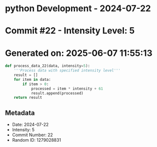 ﻿# python Development - 2024-07-22
# Commit #22 - Intensity Level: 5
# Generated on: 2025-06-07 11:55:13
```python
def process_data_22(data, intensity=5):
    '''Process data with specified intensity level'''
    result = []
    for item in data:
        if item > 0:
            processed = item * intensity + 61
            result.append(processed)
    return result
```
## Metadata
- Date: 2024-07-22
- Intensity: 5
- Commit Number: 22
- Random ID: 1279028831
